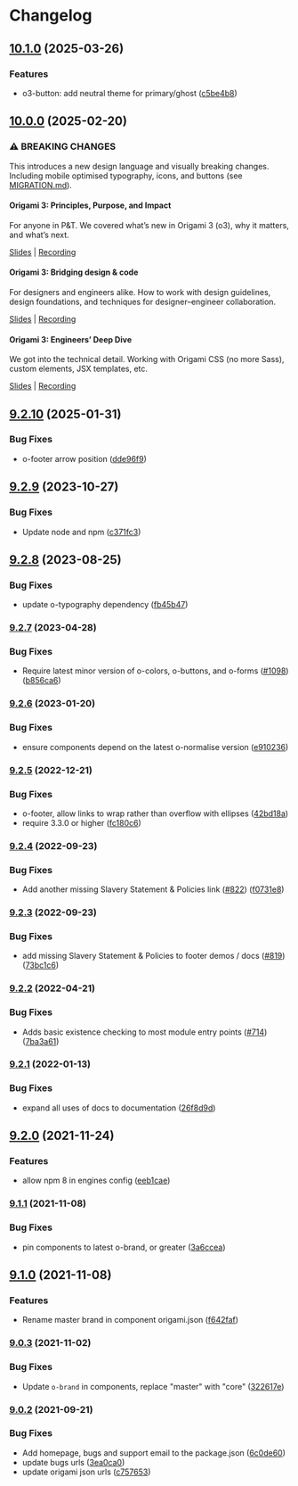 # Changelog

## [10.1.0](https://github.com/Financial-Times/origami/compare/o-footer-v10.0.0...o-footer-v10.1.0) (2025-03-26)


### Features

* o3-button: add neutral theme for primary/ghost ([c5be4b8](https://github.com/Financial-Times/origami/commit/c5be4b8b0a9fd2c32c8de86a60760052ee1c1642))

## [10.0.0](https://github.com/Financial-Times/origami/compare/o-footer-v9.2.10...o-footer-v10.0.0) (2025-02-20)

### ⚠ BREAKING CHANGES

This introduces a new design language and visually breaking changes. Including mobile optimised typography, icons, and buttons (see [MIGRATION.md](./MIGRATION.md)).

#### Origami 3: Principles, Purpose, and Impact

For anyone in P&T. We covered what’s new in Origami 3 (o3), why it matters, and what’s next.

[Slides](https://docs.google.com/presentation/d/1Qs8RHpMrDxxP5LyrVlnsUHnS3AriRK5-IboUeneRyMs/edit#slide=id.g764506c38c_0_357) | [Recording](https://drive.google.com/file/d/1OMW9zdTOEUvWyW1trsFqL3XhpTejYelO/view)

#### Origami 3: Bridging design & code

For designers and engineers alike. How to work with design guidelines, design foundations, and techniques for designer–engineer collaboration.

[Slides](https://docs.google.com/presentation/d/1pGBKFNv-g8RbY2g3SJ7v823XBI-MQqpjHrdgg9B6bzI/edit#slide=id.g764506c38c_0_357) | [Recording](https://drive.google.com/file/d/14hWVKM690arNEWROPHx9gmebnOUa6wlM/view)

#### Origami 3: Engineers’ Deep Dive

We got into the technical detail. Working with Origami CSS (no more Sass), custom elements, JSX templates, etc.

[Slides](https://docs.google.com/presentation/d/1s1S959CwZYnd0Q89EhsDFLFUuy2HZ9UnpBVaDHDFX7A/edit#slide=id.g3347c4befb5_0_402) | [Recording](https://drive.google.com/file/d/1hDtSN8Ce_P0Vr_dv0KXuXhs5Q9aHfvAp/view)

## [9.2.10](https://github.com/Financial-Times/origami/compare/o-footer-v9.2.9...o-footer-v9.2.10) (2025-01-31)

### Bug Fixes

- o-footer arrow position ([dde96f9](https://github.com/Financial-Times/origami/commit/dde96f9156ed4aef84b8ff1c4b3d55411075e0cd))

## [9.2.9](https://github.com/Financial-Times/origami/compare/o-footer-v9.2.8...o-footer-v9.2.9) (2023-10-27)

### Bug Fixes

- Update node and npm ([c371fc3](https://github.com/Financial-Times/origami/commit/c371fc3f7f2d66266dbca95862ecef3ddeb1f339))

## [9.2.8](https://github.com/Financial-Times/origami/compare/o-footer-v9.2.7...o-footer-v9.2.8) (2023-08-25)

### Bug Fixes

- update o-typography dependency ([fb45b47](https://github.com/Financial-Times/origami/commit/fb45b47274241ea828f7dd50233441a76a215a51))

### [9.2.7](https://www.github.com/Financial-Times/origami/compare/o-footer-v9.2.6...o-footer-v9.2.7) (2023-04-28)

### Bug Fixes

- Require latest minor version of o-colors, o-buttons, and o-forms ([#1098](https://www.github.com/Financial-Times/origami/issues/1098)) ([b856ca6](https://www.github.com/Financial-Times/origami/commit/b856ca66c9ec555f3c70833ffa35cb05cd19841f))

### [9.2.6](https://www.github.com/Financial-Times/origami/compare/o-footer-v9.2.5...o-footer-v9.2.6) (2023-01-20)

### Bug Fixes

- ensure components depend on the latest o-normalise version ([e910236](https://www.github.com/Financial-Times/origami/commit/e910236454318ce1bf198a06da7e76c0893c9142))

### [9.2.5](https://www.github.com/Financial-Times/origami/compare/o-footer-v9.2.4...o-footer-v9.2.5) (2022-12-21)

### Bug Fixes

- o-footer, allow links to wrap rather than overflow with ellipses ([42bd18a](https://www.github.com/Financial-Times/origami/commit/42bd18a09fd303e2ec40b79a6909c6f91e6d9bb6))
- require 3.3.0 or higher ([fc180c6](https://www.github.com/Financial-Times/origami/commit/fc180c619755daa1b7bfe65509f354cf0de113bf))

### [9.2.4](https://www.github.com/Financial-Times/origami/compare/o-footer-v9.2.3...o-footer-v9.2.4) (2022-09-23)

### Bug Fixes

- Add another missing Slavery Statement & Policies link ([#822](https://www.github.com/Financial-Times/origami/issues/822)) ([f0731e8](https://www.github.com/Financial-Times/origami/commit/f0731e8d6f6564f8afba6d490609f3d549bca65a))

### [9.2.3](https://www.github.com/Financial-Times/origami/compare/o-footer-v9.2.2...o-footer-v9.2.3) (2022-09-23)

### Bug Fixes

- add missing Slavery Statement & Policies to footer demos / docs ([#819](https://www.github.com/Financial-Times/origami/issues/819)) ([73bc1c6](https://www.github.com/Financial-Times/origami/commit/73bc1c6e3e75a677602fd3051c4ea9f9f72f360d))

### [9.2.2](https://www.github.com/Financial-Times/origami/compare/o-footer-v9.2.1...o-footer-v9.2.2) (2022-04-21)

### Bug Fixes

- Adds basic existence checking to most module entry points ([#714](https://www.github.com/Financial-Times/origami/issues/714)) ([7ba3a61](https://www.github.com/Financial-Times/origami/commit/7ba3a61d0de2a32d3a27a225fd4258b3820c7bda))

### [9.2.1](https://www.github.com/Financial-Times/origami/compare/o-footer-v9.2.0...o-footer-v9.2.1) (2022-01-13)

### Bug Fixes

- expand all uses of docs to documentation ([26f8d9d](https://www.github.com/Financial-Times/origami/commit/26f8d9d8cbbe3e78902d8c3951b37e08150a77bd))

## [9.2.0](https://www.github.com/Financial-Times/origami/compare/o-footer-v9.1.1...o-footer-v9.2.0) (2021-11-24)

### Features

- allow npm 8 in engines config ([eeb1cae](https://www.github.com/Financial-Times/origami/commit/eeb1cae6e7f0379e647f2b41240b1f294997d528))

### [9.1.1](https://www.github.com/Financial-Times/origami/compare/o-footer-v9.1.0...o-footer-v9.1.1) (2021-11-08)

### Bug Fixes

- pin components to latest o-brand, or greater ([3a6ccea](https://www.github.com/Financial-Times/origami/commit/3a6ccea1e838e4a2003322ca1f855d0b87b26b60))

## [9.1.0](https://www.github.com/Financial-Times/origami/compare/o-footer-v9.0.3...o-footer-v9.1.0) (2021-11-08)

### Features

- Rename master brand in component origami.json ([f642faf](https://www.github.com/Financial-Times/origami/commit/f642faf0574d84ea8185b56e6090c8015def27e6))

### [9.0.3](https://www.github.com/Financial-Times/origami/compare/o-footer-v9.0.2...o-footer-v9.0.3) (2021-11-02)

### Bug Fixes

- Update `o-brand` in components, replace "master" with "core" ([322617e](https://www.github.com/Financial-Times/origami/commit/322617ea80f30a6825d9c36872e05574b871ea82))

### [9.0.2](https://www.github.com/Financial-Times/origami/compare/o-footer-v9.0.1...o-footer-v9.0.2) (2021-09-21)

### Bug Fixes

- Add homepage, bugs and support email to the package.json ([6c0de60](https://www.github.com/Financial-Times/origami/commit/6c0de60ebd6e64c4dd16d000fcc6b79412ce30f4))
- update bugs urls ([3ea0ca0](https://www.github.com/Financial-Times/origami/commit/3ea0ca03bcb6e55142a77387ad0fff5ddf056d44))
- update origami json urls ([c757653](https://www.github.com/Financial-Times/origami/commit/c7576532b5a14f0462d5346dfb63238be025602e))
